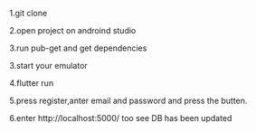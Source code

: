 1.git clone <ripo url>

2.open project on androind studio

3.run pub-get and get dependencies

3.start your emulator

4.flutter run

5.press register,anter email and password and press the butten.

6.enter http://localhost:5000/ too see DB has been updated
